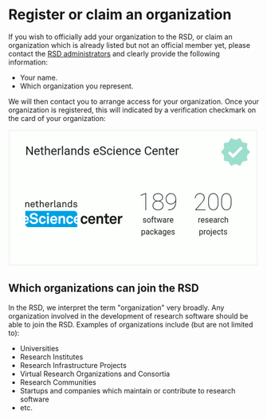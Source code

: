 # Register or claim an organization

If you wish to officially add your organization to the RSD, or claim an organization which is already listed but not an official member yet, please contact the
[RSD administrators](mailto:rsd@esciencecenter.nl) and clearly provide the following information:

* Your name.
* Which organization you represent. 

We will then contact you to arrange access for your organization. Once your organization is registered,
this will indicated by a verification checkmark on the card of your organization:

![image](/img/example-organization.gif)

## Which organizations can join the RSD

In the RSD, we interpret the term "organization" very broadly. Any organization involved in the development of research software should be able to join the RSD. 
Examples of organizations include (but are not limited to): 

* Universities
* Research Institutes
* Research Infrastructure Projects
* Virtual Research Organizations and Consortia
* Research Communities 
* Startups and companies which maintain or contribute to research software
* etc.


